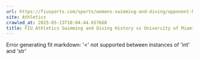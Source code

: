 ```yaml
---
url: https://fiusports.com/sports/womens-swimming-and-diving/opponent-history/university-of-miami/58
site: Athletics
crawled_at: 2025-05-13T10:04:44.657660
title: FIU Athletics Swimming and Diving History vs University of Miami
---
```


Error generating fit markdown: '<' not supported between instances of 'int' and 'str'